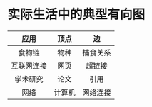 # 实际生活中的典型有向图


| 应用 | 顶点 | 边 |
| :----:|:----: | :----: |
| 食物链| 物种 | 捕食关系 |
| 互联网连接| 网页 | 超链接 |
| 学术研究 | 论文 | 引用  |
| 网络 | 计算机 | 网络连接 |





